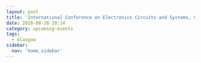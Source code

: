 ```yaml
---
layout: post
title: 'International Conference on Electronics Circuits and Systems, Glasgow, 2020'
date: 2020-08-28 20:14
category: upcoming-events
tags:
  - Glasgow
sidebar:
  nav: 'home_sidebar'
---
```


